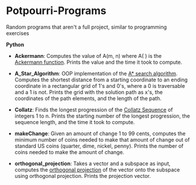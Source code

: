 # Potpourri-Programs
Random programs that aren't a full project, similar to programming exercises

**Python**
- **Ackermann**: Computes the value of A(m, n) where A( ) is the [Ackermann function](https://en.wikipedia.org/wiki/Ackermann_function). Prints the value and the time it took to compute.
             
- **A_Star_Algorithm**: OOP implementation of the [A* search algorithm](https://en.wikipedia.org/wiki/A*_search_algorithm). Computes the shortest distance from a starting coordinate to an ending coordinate in a rectangular grid of 1's and 0's, where a 0 is traversable and a 1 is not. Prints the grid with the solution path as x's, the coordinates of the path elements, and the length of the path.

- **Collatz**: Finds the longest progression of the [Collatz Sequence](https://en.wikipedia.org/wiki/Collatz_conjecture) of integers 1 to n. Prints the starting number of the longest progression, the sequence length, and the time it took to compute.

- **makeChange**: Given an amount of change 1 to 99 cents, computes the minimum number of coins needed to make that amount of change out of standard US coins (quarter, dime, nickel, penny). Prints the number of coins needed to make the amount of change.

- **orthogonal_projection**: 
Takes a vector and a subspace as input, computes the [orthogonal projection](https://en.wikipedia.org/wiki/Projection_(linear_algebra)) of the vector onto the subspace using orthogonal projection. Prints the projection vector.
